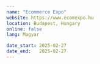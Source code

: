 ```yaml
---
name: "Ecommerce Expo"
website: https://www.ecomexpo.hu
location: Budapest, Hungary
online: false
lang: Magyar

date_start: 2025-02-27
date_end:   2025-02-27
---
```


